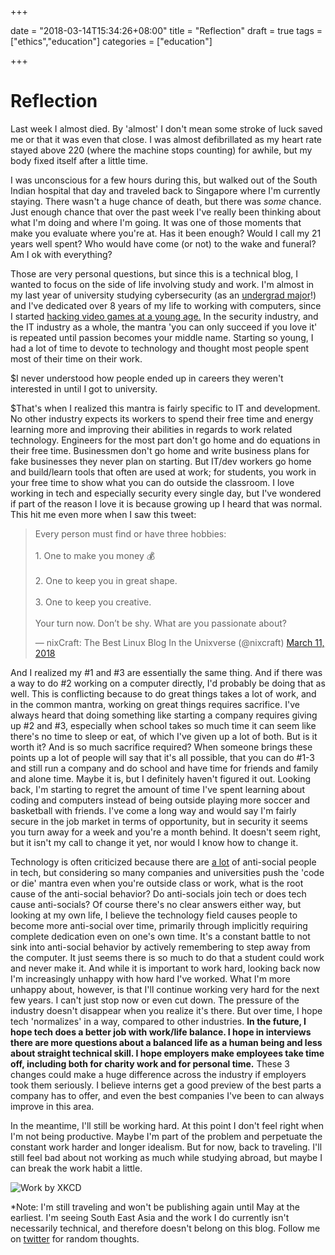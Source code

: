 +++

date = "2018-03-14T15:34:26+08:00"
title = "Reflection"
draft = true
tags = ["ethics","education"]
categories = ["education"]

+++

# Reflection

Last week I almost died. By 'almost' I don't mean some stroke of luck saved me or that it was even that close. I was almost defibrillated as my heart rate stayed above 220 (where the machine stops counting) for awhile, but my body fixed itself after a little time.

I was unconscious for a few hours during this, but walked out of the South Indian hospital that day and traveled back to Singapore where I'm currently staying. There wasn't a huge chance of death, but there was *some* chance. Just enough chance that over the past week I've really been thinking about what I'm doing and where I'm going. It was one of those moments that make you evaluate where you're at. Has it been enough? Would I call my 21 years well spent? Who would have come (or not) to the wake and funeral? Am I ok with everything?

Those are very personal questions, but since this is a technical blog, I wanted to focus on the side of life involving study and work. I'm almost in my last year of university studying cybersecurity (as an [undergrad major](https://polytechnic.purdue.edu/degrees/cybersecurity)!) and I've dedicated over 8 years of my life to working with computers, since I started [hacking video games at a young age.](https://gooddebate.org/2016/12/why-i-started-hacking/) In the security industry, and the IT industry as a whole, the mantra 'you can only succeed if you love it' is repeated until passion becomes your middle name. Starting so young, I had a lot of time to devote to technology and thought most people spent most of their time on their work.

$I never understood how people ended up in careers they weren't interested in until I got to university. 

$That's when I realized this mantra is fairly specific to IT and development. No other industry expects its workers to spend their free time and energy learning more and improving their abilities in regards to work related technology. Engineers for the most part don't go home and do equations in their free time. Businessmen don't go home and write business plans for fake businesses they never plan on starting. But IT/dev workers go home and build/learn tools that often are used at work; for students, you work in your free time to show what you can do outside the classroom. I love working in tech and especially security every single day, but I've wondered if part of the reason I love it is because growing up I heard that was normal. This hit me even more when I saw this tweet:

<blockquote class="twitter-tweet" data-lang="en"><p lang="en" dir="ltr">Every person must find or have three hobbies:<br><br>1. One to make you money 💰 <br><br>2. One to keep you in great shape.<br><br>3. One to keep you creative.<br><br>Your turn now. Don’t be shy. What are you passionate about?</p>&mdash; nixCraft: The Best Linux Blog In the Unixverse (@nixcraft) <a href="https://twitter.com/nixcraft/status/972675328148570113?ref_src=twsrc%5Etfw">March 11, 2018</a></blockquote>
<script async src="https://platform.twitter.com/widgets.js" charset="utf-8"></script>

And I realized my #1 and #3 are essentially the same thing. And if there was a way to do #2 working on a computer directly, I'd probably be doing that as well. This is conflicting because to do great things takes a lot of work, and in the common mantra, working on great things requires sacrifice. I've always heard that doing something like starting a company requires giving up #2 and #3, especially when school takes so much time it can seem like there's no time to sleep or eat, of which I've given up a lot of both. But is it worth it? And is so much sacrifice required? When someone brings these points up a lot of people will say that it's all possible, that you can do #1-3 and still run a company and do school and have time for friends and family and alone time. Maybe it is, but I definitely haven't figured it out. Looking back, I'm starting to regret the amount of time I've spent learning about coding and computers instead of being outside playing more soccer and basketball with friends. I've come a long way and would say I'm fairly secure in the job market in terms of opportunity, but in security it seems you turn away for a week and you're a month behind. It doesn't seem right, but it isn't my call to change it yet, nor would I know how to change it.

Technology is often criticized because there are <u>a lot</u> of anti-social people in tech, but considering so many companies and universities push the 'code or die' mantra even when you're outside class or work, what is the root cause of the anti-social behavior? Do anti-socials join tech or does tech cause anti-socials? Of course there's no clear answers either way, but looking at my own life, I believe the technology field causes people to become more anti-social over time, primarily through implicitly requiring complete dedication even on one's own time. It's a constant battle to not sink into anti-social behavior by actively remembering to step away from the computer. It just seems there is so much to do that a student could work and never make it. And while it is important to work hard, looking back now I'm increasingly unhappy with how hard I've worked. What I'm more unhappy about, however, is that I'll continue working very hard for the next few years. I can't just stop now or even cut down. The pressure of the industry doesn't disappear when you realize it's there. But over time, I hope tech 'normalizes' in a way, compared to other industries. **In the future, I hope tech does a better job with work/life balance. I hope in interviews there are more questions about a balanced life as a human being and less about straight technical skill. I hope employers make employees take time off, including both for charity work and for personal time.** These 3 changes could make a huge difference across the industry if employers took them seriously. I believe interns get a good preview of the best parts a company has to offer, and even the best companies I've been to can always improve in this area.

In the meantime, I'll still be working hard. At this point I don't feel right when I'm not being productive. Maybe I'm part of the problem and perpetuate the constant work harder and longer idealism. But for now, back to traveling. I'll still feel bad about not working as much while studying abroad, but maybe I can break the work habit a little.

![Work by XKCD](https://imgs.xkcd.com/comics/work.png)

*Note: I'm still traveling and won't be publishing again until May at the earliest. I'm seeing South East Asia and the work I do currently isn't necessarily technical, and therefore doesn't belong on this blog. Follow me on [twitter](https://twitter.com/a_snair) for random thoughts.